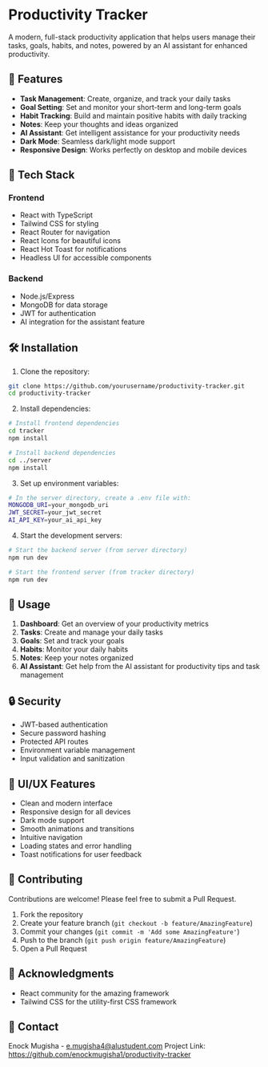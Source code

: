 # Productivity Tracker

A modern, full-stack productivity application that helps users manage their tasks, goals, habits, and notes, powered by an AI assistant for enhanced productivity.

## 🌟 Features

- **Task Management**: Create, organize, and track your daily tasks
- **Goal Setting**: Set and monitor your short-term and long-term goals
- **Habit Tracking**: Build and maintain positive habits with daily tracking
- **Notes**: Keep your thoughts and ideas organized
- **AI Assistant**: Get intelligent assistance for your productivity needs
- **Dark Mode**: Seamless dark/light mode support
- **Responsive Design**: Works perfectly on desktop and mobile devices

## 🚀 Tech Stack

### Frontend
- React with TypeScript
- Tailwind CSS for styling
- React Router for navigation
- React Icons for beautiful icons
- React Hot Toast for notifications
- Headless UI for accessible components

### Backend
- Node.js/Express
- MongoDB for data storage
- JWT for authentication
- AI integration for the assistant feature

## 🛠️ Installation

1. Clone the repository:
```bash
git clone https://github.com/yourusername/productivity-tracker.git
cd productivity-tracker
```

2. Install dependencies:
```bash
# Install frontend dependencies
cd tracker
npm install

# Install backend dependencies
cd ../server
npm install
```

3. Set up environment variables:
```bash
# In the server directory, create a .env file with:
MONGODB_URI=your_mongodb_uri
JWT_SECRET=your_jwt_secret
AI_API_KEY=your_ai_api_key
```

4. Start the development servers:
```bash
# Start the backend server (from server directory)
npm run dev

# Start the frontend server (from tracker directory)
npm run dev
```

## 📱 Usage

1. **Dashboard**: Get an overview of your productivity metrics
2. **Tasks**: Create and manage your daily tasks
3. **Goals**: Set and track your goals
4. **Habits**: Monitor your daily habits
5. **Notes**: Keep your notes organized
6. **AI Assistant**: Get help from the AI assistant for productivity tips and task management

## 🔒 Security

- JWT-based authentication
- Secure password hashing
- Protected API routes
- Environment variable management
- Input validation and sanitization

## 🎨 UI/UX Features

- Clean and modern interface
- Responsive design for all devices
- Dark mode support
- Smooth animations and transitions
- Intuitive navigation
- Loading states and error handling
- Toast notifications for user feedback

## 🤝 Contributing

Contributions are welcome! Please feel free to submit a Pull Request.

1. Fork the repository
2. Create your feature branch (`git checkout -b feature/AmazingFeature`)
3. Commit your changes (`git commit -m 'Add some AmazingFeature'`)
4. Push to the branch (`git push origin feature/AmazingFeature`)
5. Open a Pull Request


## 🙏 Acknowledgments

- React community for the amazing framework
- Tailwind CSS for the utility-first CSS framework
  

## 📧 Contact

Enock Mugisha - e.mugisha4@alustudent.com
Project Link: https://github.com/enockmugisha1/productivity-tracker
